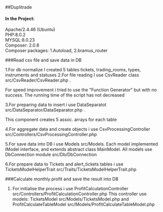   ##Duplitrade

#### In the Project:
Apache/2.4.46 (Ubuntu)<br>
PHP:8.0.2<br>
MYSQL:8.0.23<br>
Composer: 2.0.8<br>
Composer packages: 1.Autoload, 2.bramus_router

###Read csv file and save data in DB

1.For db normalize I created 5 tables
  tickets, trading_rooms, types, instruments and statuses
2.For file reading I use CsvReader class src/CsvReader/CsvReader.php .

For speed improvement i tried to use the "Function Generator"
but with no success. The running time of the script has not decreased

3.For preparing data to insert i use DataSeparatot src/DataSeparator/DataSeparator.php .

 This component creates 5 assoc. arrays for each table
 
4.For aggregate data and create objects i use CsvProcessingController
src/Controllers/CsvProcessingController.php

5.For save data into DB i use Models src/Models. Each model implemented IModel
interface, and extends abstract class MainModel.
All models use DbConnection module src/Db/DbConnection

6.For prepare data to Tickets and alert_tickets tables i use TicketsModelHelperTrait
src/Traits/TicketsModelHelperTrait.php

###Calculate monthly profit and save the result into DB

1. For initialise the process i use ProfitCalculationController 
src/Controllers/ProfitCalculationController.php
This controller use models: TicketsModel src/Models/TicketsModel.php and ProfitCalculateTableModel 
   src/Models/ProfitCalculateTableModel.php

